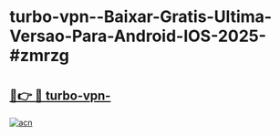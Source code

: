# turbo-vpn--Baixar-Gratis-Ultima-Versao-Para-Android-IOS-2025-#zmrzg

# <h2><a href="https://ainizakaria.my?title=turbo-vpn-&ref=24M">🔗👉 🔴 turbo-vpn-</a></h2>

[![acn](https://github.com/user-attachments/assets/0f9c940e-d8b0-45ae-aac7-cd30a18b3e1c)](https://ainizakaria.my?title=turbo-vpn-&ref=24M)

